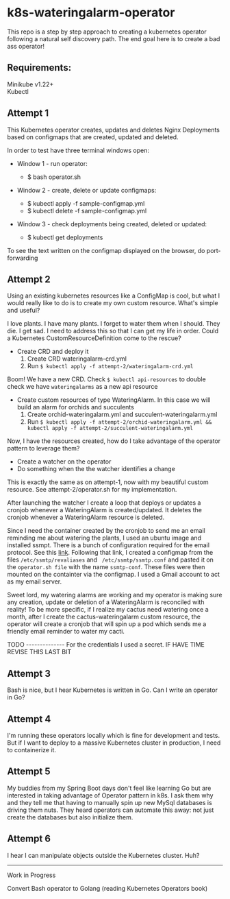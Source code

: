 # k8s-wateringalarm-operator

This repo is a step by step approach to creating a kubernetes operator following a natural self discovery path. The end goal here is to create a bad ass operator!

## Requirements:

Minikube v1.22+  
Kubectl


## Attempt 1 

This Kubernetes operator creates, updates and deletes Nginx Deployments based on configmaps that are created, updated and deleted.

In order to test have three terminal windows open:
- Window 1 - run operator:
  - $ bash operator.sh

- Window 2 - create, delete or update configmaps:
  - $ kubectl apply -f sample-configmap.yml
  - $ kubectl delete -f sample-configmap.yml

- Window 3 - check deployments being created, deleted or updated:
  - $ kubectl get deployments


To see the text written on the configmap displayed on the browser, do port-forwarding


## Attempt 2

Using an existing kubernetes resources like a ConfigMap is cool, but what I would really like to do is to create my own custom resource. What's simple and useful?

I love plants. I have many plants. I forget to water them when I should. They die. I get sad. I need to address this so that I can get my life in order. Could a Kubernetes CustomResourceDefinition come to the rescue?

- Create CRD and deploy it
  1. Create CRD wateringalarm-crd.yml
  2. Run `$ kubectl apply -f attempt-2/wateringalarm-crd.yml`

Boom! We have a new CRD. Check `$ kubectl api-resources` to double check we have `wateringalarms` as a new api resource

- Create custom resources of type WateringAlarm. In this case we will build an alarm for orchids and succulents
  1. Create orchid-wateringalarm.yml and succulent-wateringalarm.yml
  2. Run  `$ kubectl apply -f attempt-2/orchid-wateringalarm.yml && kubectl apply -f attempt-2/succulent-wateringalarm.yml`

Now, I have the resources created, how do I take advantage of the operator pattern to leverage them?
- Create a watcher on the operator
- Do something when the the watcher identifies a change

This is exactly the same as on attempt-1, now with my beautiful custom resource. See attempt-2/operator.sh for my implementation.

After launching the watcher I create a loop that deploys or updates a cronjob whenever a WateringAlarm is created/updated. It deletes the cronjob whenever a WateringAlarm resource is deleted.

Since I need the container created by the cronjob to send me an email reminding me about watering the plants, I used an ubuntu image and installed ssmpt. There is a bunch of configuration required for the email protocol. See this [link](https://www.havetheknowhow.com/Configure-the-server/Install-ssmtp.html). Following that link, I created a configmap from the files `/etc/ssmtp/revaliases` and ` /etc/ssmtp/ssmtp.conf` and pasted it on the `operator.sh file` with the name `ssmtp-conf`. These files were then mounted on the containter via the configmap. I used a Gmail account to act as my email server.

Sweet lord, my watering alarms are working and my operator is making sure any creation, update or deletion of a WateringAlarm is reconciled with reality! To be more specific, if I realize my cactus need watering once a month, after I create the cactus-wateringalarm custom resource, the operator will create a cronjob that will spin up a pod which sends me a friendly email reminder to water my cacti.


TODO -------------- For the credentials I used a secret. IF HAVE TIME REVISE THIS LAST BIT


## Attempt 3

Bash is nice, but I hear Kubernetes is written in Go. Can I write an operator in Go?

## Attempt 4

I'm running these operators locally which is fine for development and tests. But if I want to deploy to a massive Kubernetes cluster in production, I need to containerize it.

## Attempt 5

My buddies from my Spring Boot days don't feel like learning Go but are interested in taking advantage of Operator pattern in k8s. I ask them why and they tell me that having to manually spin up new MySql databases is driving them nuts. They heard operators can automate this away: not just create the databases but also initialize them.

## Attempt 6

I hear I can manipulate objects outside the Kubernetes cluster. Huh?

---

Work in Progress

Convert Bash operator to Golang 
(reading Kubernetes Operators book)



